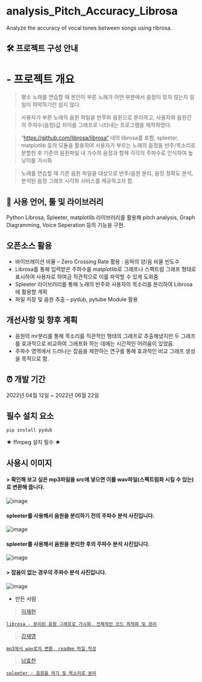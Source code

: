 # analysis_Pitch_Accuracy_Librosa
Analyze the accuracy of vocal tones between songs using ribrosa.

## 🛠 프로젝트 구성 안내

# - 프로젝트 개요
> 평소 노래를 연습할 때 본인이 부른 노래가 어떤 부분에서 음정이 맞지 않는지 일일이 파악하기란 쉽지 않다.

> 사용자가 부른 노래의 음원 파일을 반주와 음원으로 분리하고, 사용자와 음원간의 주파수(음정)값 차이를 그래프로 나타내는 프로그램을 제작하였다.

> “https://github.com/librosa/librosa“ 내의 librosa를 포함, spleeter, matplotlib 등의 모듈을 활용하여 사용자가 부르는 노래의 음정을 반주/목소리로 분할한 후 기존의 음원파일 내 가수의 음정과 함께 각각의 주파수로 인식하여 높낮이를 가시화

> 노래를 연습할 때 기준 음원 파일을 대상으로 반주/음원 분리, 음정 정확도 분석, 분석된 음정 그래프 시각화 서비스를 제공하고자 함.

## 📌 사용 언어, 툴 및 라이브러리
Python Librosa, Spleeter, matplotlib 라이브러리를 활용해 pitch analysis, Graph Diagramming, Voice Seperation 등의 기능을 구현.

## 오픈소스 활용
+ 바이브레이션 비율 – Zero Crossing Rate 활용 : 음파의 양/음 비율 빈도수
+ Librosa를 통해 입력받은 주파수를 matplotlib로 그래프나 스펙트럼 그래프 형태로 표시하여 사용자로 하여금 직관적으로 이를 파악할 수 있게 도와줌
+ Spleeter 라이브러리를 통해 노래의 반주와 사용자의 목소리를 분리하여 Librosa에 활용할 계획
+ 파일 저장 및 음원 추출 – pydub, pytube Module 활용

## 개선사항 및 향후 계획
+ 음원의 mr분리를 통해 목소리를 직관적인 형태의 그래프로 추출해냈지만 두 그래프를 효과적으로 비교하여 그래프화 하는 데에는 시간적인 어려움이 있었음.
+ 주파수 영역에서 드러나는 잡음을 제한하는 연구를 통해 효과적인 비교 그래프 생성을 목적으로 함.

## ⏰ 개발 기간
2022년 04월 12일 ~ 2022년 06월 22일

## 필수 설치 요소
```
pip install pydub  
```

★ ffmpeg 설치 필수 ★

## 사용시 이미지
#### > 확인해 보고 싶은 mp3파일을 src에 넣으면 이를 wav파일(스펙트럼화 시킬 수 있는)로 변환해 줍니다.
![image](https://user-images.githubusercontent.com/97078660/174974974-94954cde-1745-442b-befa-6874b84f881d.png)

#### spleeter를 사용해서 음원을 분리하기 전의 주파수 분석 사진입니다.
![image](https://user-images.githubusercontent.com/97078660/175095270-2e0143af-1f21-4eb4-888c-786ba9e4de42.png)

#### spleeter를 사용해서 음원을 분리한 후의 주파수 분석 사진입니다.
![image](https://user-images.githubusercontent.com/97078660/175095367-c35ffccb-1253-4e80-be63-80dfc413a585.png)

#### > 잡음이 없는 경우의 주파수 분석 사진입니다.
![image](https://user-images.githubusercontent.com/97078660/174974328-cb777aca-7722-4848-bd02-9babba09a1ee.png)




- 만든 사람
> <a href="https://github.com/Damnun">이재헌
  ```
  librosa - 분리된 음원 그래프로 가시화, 전체적인 코드 최적화 및 정리
  ```
> <a href="https://github.com/kkkkkk0312">강재영
  ```
  mp3에서 wav로의 변환, readme 파일 작성
  ```
> <a href="https://github.com/korean0106">남효천
  ```
  spleeter - 음원을 악기 및 목소리로 분리
  ```
